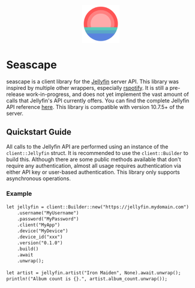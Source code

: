 <div align="center">
    <img src="./assets/logo.svg" alt="Seascape logo" width="20%" />
</div>

# Seascape
seascape is a client library for the [Jellyfin](https://jellyfin.org) server API. This library was inspired by multiple other wrappers, especially [rspotify](https://github.com/ramsayleung/rspotify). It is still a pre-release work-in-progress, and does not yet implement the vast amount of calls that Jellyfin's API currently offers. You can find the complete Jellyfin API reference [here](https://api.jellyfin.org). This library is compatible with version 10.7.5+ of the server.

## Quickstart Guide

All calls to the Jellyfin API are performed using an instance of the `client::Jellyfin` struct. It is recommended to use the `client::Builder` to build this. Although there are some public methods available that don't require any authentication, almost all usage requires authentication via either API key or user-based authentication. This library only supports asynchronous operations.

### Example

```
let jellyfin = client::Builder::new("https://jellyfin.mydomain.com")
    .username("MyUsername")
    .password("MyPassword")
    .client("MyApp")
    .device("MyDevice")
    .device_id("xxx")
    .version("0.1.0")
    .build()
    .await
    .unwrap();

let artist = jellyfin.artist("Iron Maiden", None).await.unwrap();
println!("Album count is {}.", artist.album_count.unwrap());
```
